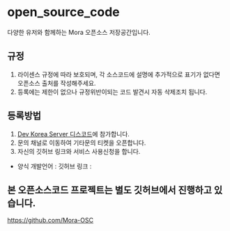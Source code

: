 # open_source_code
다양한 유저와 함께하는 Mora 오픈소스 저장공간입니다.


## 규정
1. 라이센스 규정에 따라 보호되며, 각 소스코드에 설명에 추가적으로 표기가 없다면 오픈소스 출처를 작성해주세요.
2. 등록에는 제한이 없으나 규정위반이되는 코드 발견시 자동 삭제조치 됩니다.

## 등록방법
1. [Dev Korea Server 디스코드](https://discord.gg/yr65HWuyZj)에 참가합니다.
2. 문의 채널로 이동하여 기타문의 티켓을 오픈합니다.
3. 자신의 깃허브 링크와 서비스 사용신청을 합니다.

- 양식 
개발언어 : 
깃허브 링크 : 



## 본 오픈소스코드 프로젝트는 별도 깃허브에서 진행하고 있습니다.
https://github.com/Mora-OSC
